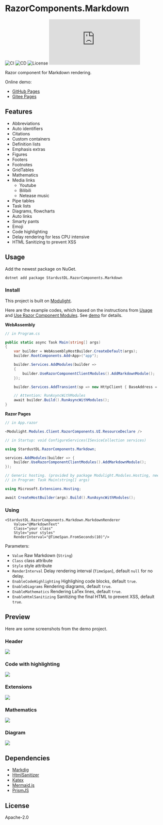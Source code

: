 # RazorComponents.Markdown

![CI](https://github.com/StardustDL/RazorComponents.Markdown/workflows/CI/badge.svg) ![CD](https://github.com/StardustDL/RazorComponents.Markdown/workflows/CD/badge.svg) ![License](https://img.shields.io/github/license/StardustDL/RazorComponents.Markdown.svg) [![downloads](https://img.shields.io/nuget/dt/StardustDL.RazorComponents.Markdown)](https://www.nuget.org/packages/StardustDL.RazorComponents.Markdown/)

Razor component for Markdown rendering.

Online demo:

- [GitHub Pages](https://acblog.github.io/posts/article)
- [Gitee Pages](https://acblog.gitee.io/posts/article)

## Features

- Abbreviations
- Auto identifiers
- Citations
- Custom containers
- Definition lists
- Emphasis extras
- Figures
- Footers
- Footnotes
- GridTables
- Mathematics
- Media links
  - Youtube
  - Bilibili
  - Netease music
- Pipe tables
- Task lists
- Diagrams, flowcharts
- Auto links
- Smarty pants
- Emoji
- Code highlighting
- Delay rendering for less CPU intensive
- HTML Sanitizing to prevent XSS

## Usage

Add the newest package on NuGet.

```sh
dotnet add package StardustDL.RazorComponents.Markdown
```

### Install

This project is built on [Modulight](https://github.com/StardustDL/modulight).

Here are the example codes, which based on the instructions from [Usage](https://github.com/StardustDL/modulight#usage) and [Use Razor Component Modules](https://github.com/StardustDL/modulight#use-razor-component-modules). See [demo](./demo/HostBase/Client) for details.

**WebAssembly**

```cs
// in Program.cs

public static async Task Main(string[] args) 
{ 
    var builder = WebAssemblyHostBuilder.CreateDefault(args); 
    builder.RootComponents.Add<App>("app");

    builder.Services.AddModules(builder => 
    { 
        builder.UseRazorComponentClientModules().AddMarkdownModule(); 
    }); 

    builder.Services.AddTransient(sp => new HttpClient { BaseAddress = new Uri(builder.HostEnvironment.BaseAddress) }); 

    // Attention: RunAsyncWithModules
    await builder.Build().RunAsyncWithModules(); 
} 
```

**Razor Pages**

```cs
// in App.razor

<Modulight.Modules.Client.RazorComponents.UI.ResourceDeclare />

// in Startup: void ConfigureServices(ISeviceCollection services)

using StardustDL.RazorComponents.Markdown;

services.AddModules(builder => {
    builder.UseRazorComponentClientModules().AddMarkdownModule();
});

// Generic hosting. (provided by package Modulight.Modules.Hosting, need to add this package)
// in Program: Task Main(string[] args)

using Microsoft.Extensions.Hosting;

await CreateHostBuilder(args).Build().RunAsyncWithModules();
```

### Using

```razor
<StardustDL.RazorComponents.Markdown.MarkdownRenderer
    Value="@MarkdownText"
    Class="your class"
    Style="your styles"
    RenderInterval="@TimeSpan.FromSeconds(10)"/>
```

Parameters:

- `Value` Raw Markdown (`String`)
- `Class` class attribute
- `Style` style attribute
- `RenderInterval` Delay rendering interval (`TimeSpan`), default `null` for no delay.
- `EnableCodeHighlighting` Highlighing code blocks, default `true`.
- `EnableDiagrams` Rendering diagrams, default `true`.
- `EnableMathematics` Rendering LaTex lines, default `true`.
- `EnableHtmlSanitizing` Sanitizing the final HTML to prevent XSS, default `true`.

## Preview

Here are some screenshots from the demo project.

### Header

![](docs/images/demo1.png)

### Code with highlighting

![](docs/images/demo2.png)

### Extensions

![](docs/images/demo3.png)

### Mathematics

![](docs/images/demo4.png)

### Diagram

![](docs/images/demo5.png)

## Dependencies

- [Markdig](https://github.com/lunet-io/markdig)
- [HtmlSanitizer](https://github.com/mganss/HtmlSanitizer)
- [Katex](https://github.com/KaTeX/KaTeX)
- [Mermaid.js](https://github.com/mermaid-js/mermaid)
- [PrismJS](https://github.com/PrismJS/prism)

## License

Apache-2.0
